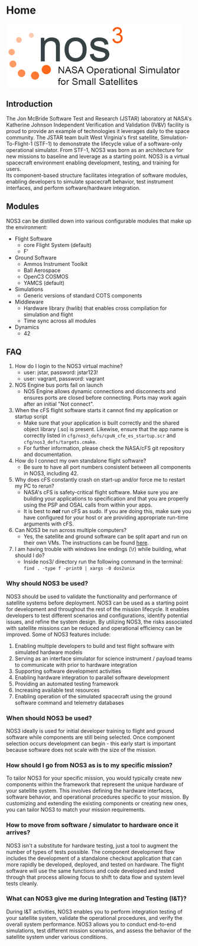# Home

![NOS3-Logo](./_static/jstar_nos3.png)

## Introduction

The Jon McBride Software Test and Research (JSTAR) laboratory at NASA's Katherine Johnson Independent Verification and Validation (IV&V) facility is proud to provide an example of technologies it leverages daily to the space community.
The JSTAR team built West Virginia's first satellite, Simulation-To-Flight-1 (STF-1) to demonstrate the lifecycle value of a software-only operational simulator.
From STF-1, NOS3 was born as an architecture for new missions to baseline and leverage as a starting point.
NOS3 is a virtual spacecraft environment enabling development, testing, and training for users.  
Its component-based structure facilitates integration of software modules, enabling developers to simulate spacecraft behavior, test instrument interfaces, and perform software/hardware integration. 

## Modules

NOS3 can be distilled down into various configurable modules that make up the environment:
* Flight Software
  * core Flight System (default)
  * F'
* Ground Software
  * Ammos Instrument Toolkit
  * Ball Aerospace
  * OpenC3 COSMOS
  * YAMCS (default)
* Simulations
  * Generic versions of standard COTS components
* Middleware
  * Hardware library (hwlib) that enables cross compilation for simulation and flight 
  * Time sync across all modules
* Dynamics
  * 42

## FAQ

1. How do I login to the NOS3 virtual machine?
    - user: jstar, password: jstar123!
    - user: vagrant, password: vagrant
2. NOS Engine bus ports fail on launch
    - NOS Engine allows dynamic connections and disconnects and ensures ports are closed before connecting. Ports may work again after an initial "Not connect".
3. When the cFS flight software starts it cannot find my application or startup script
    - Make sure that your application is built correctly and the shared object library (.so) is present. Likewise, ensure that the app name is correctly listed in `cfg/nos3_defs/cpuN_cfe_es_startup.scr` and `cfg/nos3_defs/targets.cmake`.
    - For further information, please check the NASA/cFS git repository and documentation.
4. How do I connect my own standalone flight software?
    - Be sure to have all port numbers consistent between all components in NOS3, including 42.
5. Why does cFS constantly crash on start-up and/or force me to restart my PC to rerun?
    - NASA's cFS is safety-critical flight software. Make sure you are building your applications to specification and that you are properly using the PSP and OSAL calls from within your apps.
    - It is best to **_not_** run cFS as sudo. If you are doing this, make sure you have configured for your host or are providing appropriate run-time arguments with cFS.
6. Can NOS3 be run across multiple computers?
    - Yes, the satellite and ground software can be split apart and run on their own VMs. The instructions can be found [here](https://github.com/nasa/nos3/wiki/NOS3-Build-and-Run-on-Multiple-VMs).
7. I am having trouble with windows line endings (\r) while building, what should I do?
    - Inside nos3/ directory run the following command in the terminal: `find . -type f -print0 | xargs -0 dos2unix`
    

### Why should NOS3 be used?

NOS3 should be used to validate the functionality and performance of satellite systems before deployment.
NOS3 can be used as a starting point for development and throughout the rest of the mission lifecycle.
It enables developers to test different scenarios and configurations, identify potential issues, and refine the system design.
By utilizing NOS3, the risks associated with satellite missions can be reduced and operational efficiency can be improved. Some of NOS3 features include:
1. Enabling multiple developers to build and test flight software with simulated hardware models
2. Serving as an interface simulator for science instrument / payload teams to communicate with prior to hardware integration
3. Supporting software development activities
4. Enabling hardware integration to parallel software development
5. Providing an automated testing framework
6. Increasing available test resources
7. Enabling operation of the simulated spacecraft using the ground software command and telemetry databases

### When should NOS3 be used?

NOS3 ideally is used for initial developer training to flight and ground software while components are still being selected. 
Once component selection occurs development can begin - this early start is important because software does not scale with the size of the mission.

### How should I go from NOS3 as is to my specific mission?

To tailor NOS3 for your specific mission, you would typically create new components within the framework that represent the unique hardware of your satellite system.
This involves defining the hardware interfaces, software behavior, and operational procedures specific to your mission.
By customizing and extending the existing components or creating new ones, you can tailor NOS3 to match your mission requirements.

### How to move from software / simulator to hardware once it arrives?

NOS3 isn't a substitute for hardware testing, just a tool to augment the number of types of tests possible.
The component development flow includes the development of a standalone checkout application that can more rapidly be developed, deployed, and tested on hardware.
The flight software will use the same functions and code developed and tested through that process allowing focus to shift to data flow and system level tests cleanly.

### What can NOS3 give me during Integration and Testing (I&T)?

During I&T activities, NOS3 enables you to perform integration testing of your satellite system, validate the operational procedures, and verify the overall system performance.
NOS3 allows you to conduct end-to-end simulations, test different mission scenarios, and assess the behavior of the satellite system under various conditions.

